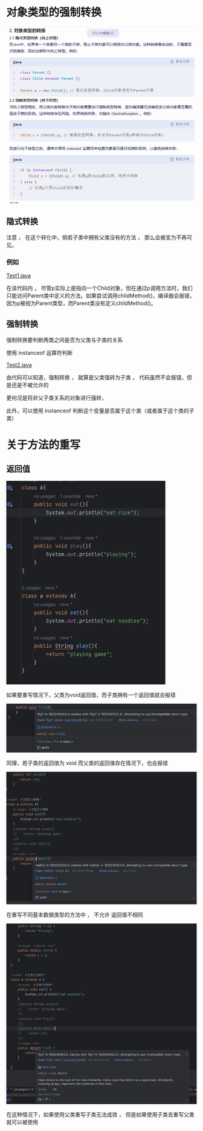 # 对象类型的强制转换

![img.png](img.png)

## 隐式转换

注意 ， 在这个转化中，倘若子类中拥有父类没有的方法 ， 那么会被变为不再可见。

### 例如

[Test1.java](Test1.java)

在该代码内 ， 尽管p实际上是指向一个Child对象，但在通过p调用方法时，我们只能访问Parent类中定义的方法。如果尝试调用childMethod()，编译器会报错，因为p被视为Parent类型，而Parent类没有定义childMethod()。


## 强制转换

强制转换要判断两类之间是否为父类与子类的关系

使用 instanceof 运算符判断

[Test2.java](Test2.java)

由代码可以知道，强制转换 ， 就算是父类强转为子类 ， 代码虽然不会报错，但是还是不被允许的

更何况是将非父子类关系的对象进行强转，

此外，可以使用 instanceof 判断这个变量是否属于这个类（或者属于这个类的子类）

# 关于方法的重写

## 返回值

![img_1.png](img_1.png)

如果要重写情况下，父类为void返回值，而子类拥有一个返回值就会报错

![img_2.png](img_2.png)

同理，若子类的返回值为 void 而父类的返回值存在情况下，也会报错

![img_3.png](img_3.png)

在重写不同基本数据类型的方法中 ， 不允许 返回值不相同

![img_4.png](img_4.png)

在这种情况下，如果使用父类重写子类无法成效 ， 但是如果使用子类去重写父类就可以被使用

